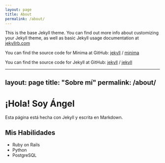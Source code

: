 ```yaml
---
layout: page
title: About
permalink: /about/
---
```


This is the base Jekyll theme. You can find out more info about customizing your Jekyll theme, as well as basic Jekyll usage documentation at [jekyllrb.com](https://jekyllrb.com/)

You can find the source code for Minima at GitHub:
[jekyll][jekyll-organization] /
[minima](https://github.com/jekyll/minima)

You can find the source code for Jekyll at GitHub:
[jekyll][jekyll-organization] /
[jekyll](https://github.com/jekyll/jekyll)


[jekyll-organization]: https://github.com/jekyll
---
layout: page
title: "Sobre mí"
permalink: /about/
---

# ¡Hola! Soy Ángel

Esta página está hecha con Jekyll y escrita en Markdown.

## Mis Habilidades
- Ruby on Rails
- Python
- PostgreSQL
